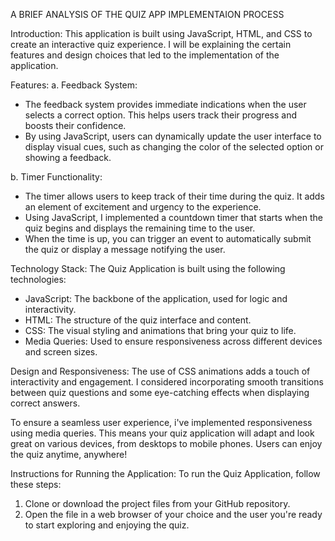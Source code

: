A BRIEF ANALYSIS OF THE QUIZ APP IMPLEMENTAION PROCESS

Introduction:
This application is built using JavaScript, HTML, and CSS to create an interactive quiz experience. I will be explaining the certain features and design choices that led to the implementation of the application.


Features:
a. Feedback System:
   - The feedback system provides immediate indications when the user selects a correct option. This helps users track their progress and boosts their confidence.
   - By using JavaScript, users can dynamically update the user interface to display visual cues, such as changing the color of the selected option or showing a feedback.


b. Timer Functionality:
   - The timer allows users to keep track of their time during the quiz. It adds an element of excitement and urgency to the experience.
   - Using JavaScript, I implemented a countdown timer that starts when the quiz begins and displays the remaining time to the user.
   - When the time is up, you can trigger an event to automatically submit the quiz or display a message notifying the user.


Technology Stack:
The Quiz Application is built using the following technologies:
- JavaScript: The backbone of the application, used for logic and interactivity.
- HTML: The structure of the quiz interface and content.
- CSS: The visual styling and animations that bring your quiz to life.
- Media Queries: Used to ensure responsiveness across different devices and screen sizes.


Design and Responsiveness:
The use of CSS animations adds a touch of interactivity and engagement. I considered incorporating smooth transitions between quiz questions and some eye-catching effects when displaying correct answers.


To ensure a seamless user experience, i've implemented responsiveness using media queries. This means your quiz application will adapt and look great on various devices, from desktops to mobile phones. Users can enjoy the quiz anytime, anywhere!


Instructions for Running the Application:
To run the Quiz Application, follow these steps:
1. Clone or download the project files from your GitHub repository.
2. Open the file in a web browser of your choice and the user you're ready to start exploring and enjoying the quiz.
